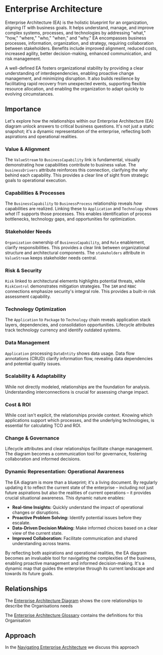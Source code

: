 # Enterprise Architecture

Enterprise Architecture (EA) is the holistic blueprint for an organization, aligning IT with business goals. It helps understand, manage, and improve complex systems, processes, and technologies by addressing "what," "how," "where," "who," "when," and "why." EA encompasses business processes, information, organization, and strategy, requiring collaboration between stakeholders. Benefits include improved alignment, reduced costs, increased agility, better decision-making, enhanced communication, and risk management. 

 A well-defined EA fosters organizational stability by providing a clear understanding of interdependencies, enabling proactive change management, and minimizing disruption. It also builds resilience by facilitating rapid recovery from unexpected events, supporting flexible resource allocation, and enabling the organization to adapt quickly to evolving circumstances. 

## Importance

Let's explore how the relationships within our Enterprise Architecture (EA) diagram unlock answers to critical business questions.  It's not just a static snapshot; it's a dynamic representation of the enterprise, reflecting both aspirations and operational realities.

### Value & Alignment

The `ValueStream` to `BusinessCapability` link is fundamental, visually demonstrating how capabilities contribute to business value. The `businessDrivers` attribute reinforces this connection, clarifying the *why* behind each capability. This provides a clear line of sight from strategic goals to operational execution.

### Capabilities & Processes

The `BusinessCapability` to `BusinessProcess` relationship reveals *how* capabilities are realized. Linking these to `Application` and `Technology` shows *what* IT supports those processes. This enables identification of process bottlenecks, technology gaps, and opportunities for optimization.

### Stakeholder Needs

`Organization` ownership of `BusinessCapability`, and `Role` enablement, clarify responsibilities.  This provides a clear link between organizational structure and architectural components. The `stakeholders` attribute in `ValueStream` keeps stakeholder needs central.

### Risk & Security

`Risk` linked to architectural elements highlights potential threats, while `RiskControl` demonstrates mitigation strategies.  The `IAM` and `RBAC` connections emphasize security's integral role. This provides a built-in risk assessment capability.

### Technology Optimization

The `Application` to `Package` to `Technology` chain reveals application stack layers, dependencies, and consolidation opportunities.  Lifecycle attributes track technology currency and identify outdated systems.

### Data Management

`Application` processing `DataEntity` shows data usage.  Data flow annotations (CRUD) clarify information flow, revealing data dependencies and potential quality issues.

### Scalability & Adaptability

While not directly modeled, relationships are the foundation for analysis. Understanding interconnections is crucial for assessing change impact.

### Cost & ROI

While cost isn't explicit, the relationships provide context.  Knowing which applications support which processes, and the underlying technologies, is essential for calculating TCO and ROI.

### Change & Governance

Lifecycle attributes and clear relationships facilitate change management. The diagram becomes a communication tool for governance, fostering collaboration and informed decisions.

### Dynamic Representation: Operational Awareness

The EA diagram is more than a blueprint; it's a living document.  By regularly updating it to reflect the current state of the enterprise – including not just future aspirations but also the realities of current operations – it provides crucial situational awareness.  This dynamic nature enables:

*   **Real-time Insights:**  Quickly understand the impact of operational changes or disruptions.
*   **Proactive Problem Solving:**  Identify potential issues before they escalate.
*   **Data-Driven Decision Making:**  Make informed choices based on a clear view of the current state.
*   **Improved Collaboration:**  Facilitate communication and shared understanding across teams.

By reflecting both aspirations and operational realities, the EA diagram becomes an invaluable tool for navigating the complexities of the business, enabling proactive management and informed decision-making.  It's a dynamic map that guides the enterprise through its current landscape and towards its future goals.

## Relationships

The [Enterprise Architecture Diagram](ea-diagram.md) shows the core relationships to describe the Organisations needs

The [Enterprise Architecture Glossary](ea-glossary.md) contains the definitions for this Organisation

## Approach
In the [Navigating Enterprise Architecture](navigating-ea.md) we discuss this approach
